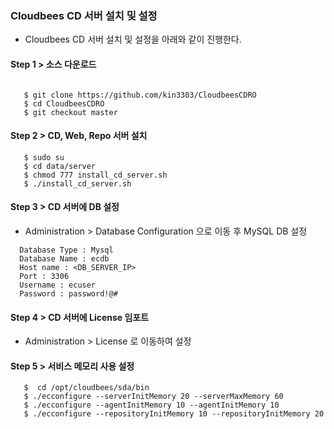 
### Cloudbees CD 서버 설치 및 설정

- Cloudbees CD 서버 설치 및 설정을 아래와 같이 진행한다.

#### Step 1 > 소스 다운로드

```console

   $ git clone https://github.com/kin3303/CloudbeesCDRO
   $ cd CloudbeesCDRO
   $ git checkout master
```


#### Step 2 > CD, Web, Repo 서버 설치

```console
   $ sudo su
   $ cd data/server
   $ chmod 777 install_cd_server.sh
   $ ./install_cd_server.sh
```

#### Step 3 > CD 서버에 DB 설정

- Administration > Database Configuration 으로 이동 후 MySQL DB 설정

```
  Database Type : Mysql
  Database Name : ecdb
  Host name : <DB_SERVER_IP>
  Port : 3306
  Username : ecuser
  Password : password!@#
```

#### Step 4 > CD 서버에 License 임포트

- Administration > License 로 이동하여 설정


#### Step 5 > 서비스 메모리 사용 설정

```console
   $  cd /opt/cloudbees/sda/bin
   $ ./ecconfigure --serverInitMemory 20 --serverMaxMemory 60
   $ ./ecconfigure --agentInitMemory 10 --agentInitMemory 10
   $ ./ecconfigure --repositoryInitMemory 10 --repositoryInitMemory 20
```
